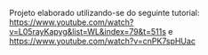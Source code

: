 Projeto elaborado utilizando-se do seguinte tutorial: https://www.youtube.com/watch?v=L05rayKapyg&list=WL&index=79&t=511s  e   https://www.youtube.com/watch?v=cnPK7spHUac
